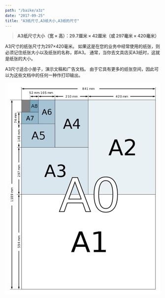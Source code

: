 ```yaml
---
path: "/baike/a3z"
date: "2017-09-25"
title: "A3纸尺寸,A3纸大小,A3纸的尺寸"
---
```


> **A3纸尺寸大小（宽 × 高）：29.7厘米 × 42厘米（或 297毫米 × 420毫米）**   
   
A3尺寸的纸张尺寸为297×420毫米。 如果这是在您的业务中经常使用的纸张，则必须记住纸张大小以及纸张的名称，即A3。 通常，当你去文具店买A3纸时，这就是纸张的大小。   

A3尺寸适合小册子，演示文稿和广告文档。 由于它具有更多的纸张空间，因此可以为这些文档中的任何一种作打印输出。   

![纸的尺寸](/img/a_size_illustration2.png)

